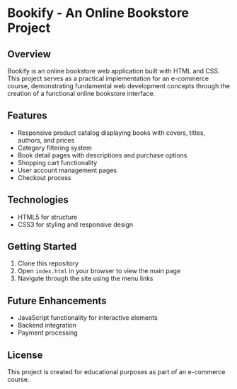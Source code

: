 # Bookify - An Online Bookstore Project

## Overview
Bookify is an online bookstore web application built with HTML and CSS. This project serves as a practical implementation for an e-commerce course, demonstrating fundamental web development concepts through the creation of a functional online bookstore interface.

## Features
- Responsive product catalog displaying books with covers, titles, authors, and prices
- Category filtering system
- Book detail pages with descriptions and purchase options
- Shopping cart functionality
- User account management pages
- Checkout process

## Technologies
- HTML5 for structure
- CSS3 for styling and responsive design

## Getting Started
1. Clone this repository
2. Open `index.html` in your browser to view the main page
3. Navigate through the site using the menu links

## Future Enhancements
- JavaScript functionality for interactive elements
- Backend integration
- Payment processing

## License
This project is created for educational purposes as part of an e-commerce course.
